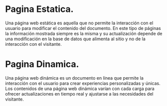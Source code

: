 # Pagina Estatica.

Una página web estática es aquella que no permite la interacción con el usuario para modificar el contenido del documento. En este tipo de páginas la información mostrada siempre es la misma y su actualización depende de una modificación en la base de datos que alimenta al sitio y no de la interacción con el visitante.

# Pagina Dinamica.

Una página web dinámica es un documento en línea que permite la interacción con el usuario para crear experiencias personalizadas y únicas. Los contenidos de una página web dinámica varían con cada carga para ofrecer actualizaciones en tiempo real y ajustarse a las necesidades del visitante.